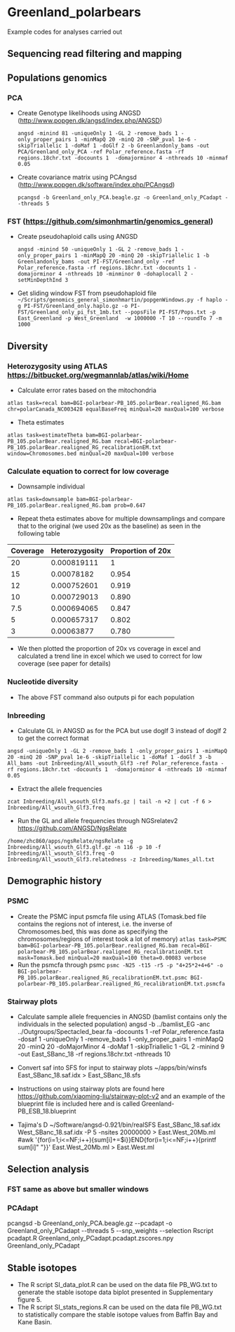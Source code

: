 # Greenland_polarbears
Example codes for analyses carried out

## Sequencing read filtering and mapping
## Populations genomics
### PCA
- Create Genotype likelihoods using ANGSD (http://www.popgen.dk/angsd/index.php/ANGSD)
  
   `angsd -minind 81 -uniqueOnly 1 -GL 2 -remove_bads 1 -only_proper_pairs 1 -minMapQ 20 -minQ 20 -SNP_pval 1e-6 -skipTriallelic 1 -doMaf 1 -doGlf 2 -b Greenlandonly_bams -out PCA/Greenland_only_PCA -ref Polar_reference.fasta -rf regions.18chr.txt -docounts 1  -domajorminor 4 -nthreads 10 -minmaf 0.05`

- Create covariance matrix using PCAngsd (http://www.popgen.dk/software/index.php/PCAngsd)

   `pcangsd -b Greenland_only_PCA.beagle.gz -o Greenland_only_PCadapt --threads 5`
   
### FST (https://github.com/simonhmartin/genomics_general)
- Create pseudohaploid calls using ANGSD
  
  `angsd -minind 50 -uniqueOnly 1 -GL 2 -remove_bads 1 -only_proper_pairs 1 -minMapQ 20 -minQ 20 -skipTriallelic 1 -b Greenlandonly_bams -out PI-FST/Greenland_only -ref Polar_reference.fasta -rf regions.18chr.txt -docounts 1 -domajorminor 4 -nthreads 10 -minminor 0 -dohaplocall 2 -setMinDepthInd 3`
  
 - Get sliding window FST from pseudohaploid file
`~/Scripts/genomics_general_simonhmartin/popgenWindows.py -f haplo -g PI-FST/Greenland_only.haplo.gz -o PI-FST/Greenland_only_pi_fst_1mb.txt --popsFile PI-FST/Pops.txt -p East_Greenland -p West_Greenland  -w 1000000 -T 10 --roundTo 7 -m 1000`

## Diversity
### Heterozygosity using ATLAS https://bitbucket.org/wegmannlab/atlas/wiki/Home

 - Calculate error rates based on the mitochondria

`atlas task=recal bam=BGI-polarbear-PB_105.polarBear.realigned_RG.bam chr=polarCanada_NC003428 equalBaseFreq minQual=20 maxQual=100 verbose`

 - Theta estimates

`atlas task=estimateTheta bam=BGI-polarbear-PB_105.polarBear.realigned_RG.bam recal=BGI-polarbear-PB_105.polarBear.realigned_RG_recalibrationEM.txt window=Chromosomes.bed minQual=20 maxQual=100 verbose`

### Calculate equation to correct for low coverage
 - Downsample individual 

`atlas task=downsample bam=BGI-polarbear-PB_105.polarBear.realigned_RG.bam prob=0.647`

 - Repeat theta estimates above for multiple downsamplings and compare that to the original (we used 20x as the baseline) as seen in the following table 

| Coverage  | Heterozygosity | Proportion of 20x |
| ------------- | ------------- | ------------- |
| 20  | 0.000819111  | 1  | 
| 15  | 0.00078182  | 0.954  |
| 12  | 0.000752601  | 0.919  |
| 10  | 0.000729013  | 0.890  |
| 7.5  | 0.000694065  | 0.847  |
| 5  | 0.000657317  | 0.802  |
| 3  | 0.00063877  | 0.780  |

 - We then plotted the proportion of 20x vs coverage in excel and calculated a trend line in excel which we used to correct for low coverage (see paper for details)
   
### Nucleotide diversity
 
 - The above FST command also outputs pi for each population 

### Inbreeding
 - Calculate GL in ANGSD as for the PCA but use doglf 3 instead of doglf 2 to get the correct format
  
`angsd -uniqueOnly 1 -GL 2 -remove_bads 1 -only_proper_pairs 1 -minMapQ 20 -minQ 20 -SNP_pval 1e-6 -skipTriallelic 1 -doMaf 1 -doGlf 3 -b All_bams -out Inbreeding/All_wsouth_Glf3 -ref Polar_reference.fasta -rf regions.18chr.txt -docounts 1  -domajorminor 4 -nthreads 10 -minmaf 0.05`

  - Extract the allele frequencies

`zcat Inbreeding/All_wsouth_Glf3.mafs.gz | tail -n +2 | cut -f 6 > Inbreeding/All_wsouth_Glf3.freq`

 - Run the GL and allele frequencies through NGSrelatev2 https://github.com/ANGSD/NgsRelate

`/home/zhc860/apps/ngsRelate/ngsRelate -g Inbreeding/All_wsouth_Glf3.glf.gz -n 116 -p 10 -f Inbreeding/All_wsouth_Glf3.freq -O Inbreeding/All_wsouth_Glf3.relatedness -z Inbreeding/Names_all.txt`

## Demographic history
### PSMC
 - Create the PSMC input psmcfa file using ATLAS (Tomask.bed file contains the regions not of interest, i.e. the inverse of Chromosomes.bed, this was done as specifying the chromosomes/regions of interest took a lot of memory)
   `atlas task=PSMC bam=BGI-polarbear-PB_105.polarBear.realigned_RG.bam recal=BGI-polarbear-PB_105.polarBear.realigned_RG_recalibrationEM.txt mask=Tomask.bed minQual=20 maxQual=100 theta=0.00083 verbose`
  - Run the psmcfa through psmc
 `psmc -N25 -t15 -r5 -p "4+25*2+4+6" -o BGI-polarbear-PB_105.polarBear.realigned_RG_recalibrationEM.txt.psmc BGI-polarbear-PB_105.polarBear.realigned_RG_recalibrationEM.txt.psmcfa`

### Stairway plots
 - Calculate sample allele frequencies in ANGSD (bamlist contains only the individuals in the selected population)
   angsd -b ../bamlist_EG -anc ../Outgroups/Spectacled_bear.fa -docounts 1 -ref Polar_reference.fasta -dosaf 1 -uniqueOnly 1 -remove_bads 1 -only_proper_pairs 1 -minMapQ 20 -minQ 20 -doMajorMinor 4 -doMaf 1 -skipTriallelic 1 -GL 2 -minind 9 -out East_SBanc_18 -rf regions.18chr.txt -nthreads 10
 - Convert saf into SFS for input to stairway plots
~/apps/bin/winsfs East_SBanc_18.saf.idx > East_SBanc_18.sfs
 - Instructions on using stairway plots are found here https://github.com/xiaoming-liu/stairway-plot-v2 and an example of the blueprint file is included here and is called Greenland-PB_ESB_18.blueprint
   
 - Tajima's D
~/Software/angsd-0.921/bin/realSFS East_SBanc_18.saf.idx West_SBanc_18.saf.idx -P 5 -nsites 20000000 > East.West_20Mb.ml
#awk '{for(i=1;i<=NF;i++){sum[i]+=$i}}END{for(i=1;i<=NF;i++){printf sum[i]" "}}' East.West_20Mb.ml > East.West.ml



   
## Selection analysis
### FST same as above but smaller windows
### PCAdapt
pcangsd -b Greenland_only_PCA.beagle.gz --pcadapt -o Greenland_only_PCadapt --threads 5 --snp_weights --selection
Rscript pcadapt.R Greenland_only_PCadapt.pcadapt.zscores.npy Greenland_only_PCadapt


## Stable isotopes
 - The R script SI_data_plot.R can be used on the data file PB_WG.txt to generate the stable isotope data biplot presented in Supplementary figure 5.
 - The R script SI_stats_regions.R can be used on the data file PB_WG.txt to statistically compare the stable isotope values from Baffin Bay and Kane Basin.



